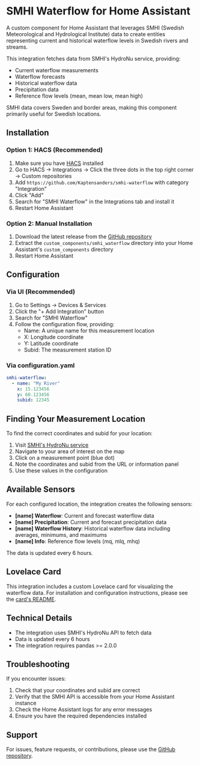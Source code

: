 # SMHI Waterflow for Home Assistant

A custom component for Home Assistant that leverages SMHI (Swedish Meteorological and Hydrological Institute) data to create entities representing current and historical waterflow levels in Swedish rivers and streams.

This integration fetches data from SMHI's HydroNu service, providing:
- Current waterflow measurements
- Waterflow forecasts
- Historical waterflow data
- Precipitation data
- Reference flow levels (mean, mean low, mean high)

SMHI data covers Sweden and border areas, making this component primarily useful for Swedish locations.

## Installation

### Option 1: HACS (Recommended)

1. Make sure you have [HACS](https://hacs.xyz/) installed
2. Go to HACS → Integrations → Click the three dots in the top right corner → Custom repositories
3. Add `https://github.com/Kaptensanders/smhi-waterflow` with category "Integration"
4. Click "Add"
5. Search for "SMHI Waterflow" in the Integrations tab and install it
6. Restart Home Assistant

### Option 2: Manual Installation

1. Download the latest release from the [GitHub repository](https://github.com/Kaptensanders/smhi-waterflow)
2. Extract the `custom_components/smhi_waterflow` directory into your Home Assistant's `custom_components` directory
3. Restart Home Assistant

## Configuration

### Via UI (Recommended)

1. Go to Settings → Devices & Services
2. Click the "+ Add Integration" button
3. Search for "SMHI Waterflow"
4. Follow the configuration flow, providing:
   - Name: A unique name for this measurement location
   - X: Longitude coordinate
   - Y: Latitude coordinate
   - Subid: The measurement station ID

### Via configuration.yaml

```yaml
smhi-waterflow:
  - name: "My River"
    x: 15.123456
    y: 60.123456
    subid: 12345
```

## Finding Your Measurement Location

To find the correct coordinates and subid for your location:

1. Visit [SMHI's HydroNu service](https://vattenwebb.smhi.se/hydronu/)
2. Navigate to your area of interest on the map
3. Click on a measurement point (blue dot)
4. Note the coordinates and subid from the URL or information panel
5. Use these values in the configuration

## Available Sensors

For each configured location, the integration creates the following sensors:

- **[name] Waterflow**: Current and forecast waterflow data
- **[name] Precipitation**: Current and forecast precipitation data
- **[name] Waterflow History**: Historical waterflow data including averages, minimums, and maximums
- **[name] Info**: Reference flow levels (mq, mlq, mhq)

The data is updated every 6 hours.

## Lovelace Card

This integration includes a custom Lovelace card for visualizing the waterflow data. For installation and configuration instructions, please see the [card's README](./smhi-waterflow-card/README.md).

## Technical Details

- The integration uses SMHI's HydroNu API to fetch data
- Data is updated every 6 hours
- The integration requires pandas >= 2.0.0

## Troubleshooting

If you encounter issues:

1. Check that your coordinates and subid are correct
2. Verify that the SMHI API is accessible from your Home Assistant instance
3. Check the Home Assistant logs for any error messages
4. Ensure you have the required dependencies installed

## Support

For issues, feature requests, or contributions, please use the [GitHub repository](https://github.com/Kaptensanders/smhi-waterflow).